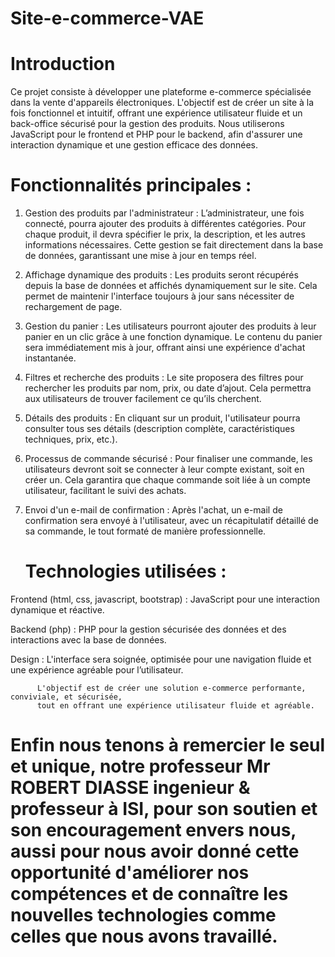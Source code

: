# Site-e-commerce-VAE

# Introduction

Ce projet consiste à développer une plateforme e-commerce spécialisée dans la vente d'appareils électroniques. L'objectif est de créer un site à la fois fonctionnel et intuitif, offrant une expérience utilisateur fluide et un back-office sécurisé pour la gestion des produits. Nous utiliserons JavaScript pour le frontend et PHP pour le backend, afin d'assurer une interaction dynamique et une gestion efficace des données.

# Fonctionnalités principales :

1. Gestion des produits par l'administrateur : L’administrateur, une fois connecté, pourra ajouter des produits à différentes catégories. Pour chaque produit, il devra spécifier le prix, la description, et les autres informations nécessaires. Cette gestion se fait directement dans la base de données, garantissant une mise à jour en temps réel.


2. Affichage dynamique des produits : Les produits seront récupérés depuis la base de données et affichés dynamiquement sur le site. Cela permet de maintenir l'interface toujours à jour sans nécessiter de rechargement de page.


3. Gestion du panier : Les utilisateurs pourront ajouter des produits à leur panier en un clic grâce à une fonction dynamique. Le contenu du panier sera immédiatement mis à jour, offrant ainsi une expérience d'achat instantanée.


4. Filtres et recherche des produits : Le site proposera des filtres pour rechercher les produits par nom, prix, ou date d’ajout. Cela permettra aux utilisateurs de trouver facilement ce qu’ils cherchent.


5. Détails des produits : En cliquant sur un produit, l'utilisateur pourra consulter tous ses détails (description complète, caractéristiques techniques, prix, etc.).


6. Processus de commande sécurisé : Pour finaliser une commande, les utilisateurs devront soit se connecter à leur compte existant, soit en créer un. Cela garantira que chaque commande soit liée à un compte utilisateur, facilitant le suivi des achats.


7. Envoi d'un e-mail de confirmation : Après l'achat, un e-mail de confirmation sera envoyé à l'utilisateur, avec un récapitulatif détaillé de sa commande, le tout formaté de manière professionnelle.
   

   # Technologies utilisées :

Frontend (html, css, javascript, bootstrap) : JavaScript pour une interaction dynamique et réactive.

Backend (php) : PHP pour la gestion sécurisée des données et des interactions avec la base de données.

Design : L'interface sera soignée, optimisée pour une navigation fluide et une expérience agréable pour l’utilisateur.



          L'objectif est de créer une solution e-commerce performante, conviviale, et sécurisée,
          tout en offrant une expérience utilisateur fluide et agréable.


# Enfin nous tenons à remercier le seul et unique, notre professeur Mr ROBERT DIASSE ingenieur & professeur à ISI, pour son soutien et son encouragement envers nous, aussi pour nous avoir donné cette opportunité d'améliorer nos compétences et de connaître les nouvelles technologies comme celles que nous avons travaillé.





